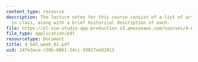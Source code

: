 ```yaml
---
content_type: resource
description: The lecture notes for this course consist of a list of artworks discussed
  in class, along with a brief historical description of each.
file: https://ol-ocw-studio-app-production.s3.amazonaws.com/courses/4-645-selected-topics-in-architecture-architecture-from-1750-to-the-present-fall-2004/247e3acec58b086124cc59017edd1013_4_645_week_02.pdf
file_type: application/pdf
resourcetype: Document
title: 4_645_week_02.pdf
uid: 247e3ace-c58b-0861-24cc-59017edd1013
---
```

